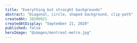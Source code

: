 ```yaml
---
title: "Everything but straight backgrounds"
abstract: "Diagonal, circle, shaped background, clip-path"
createdAt: 20200921
createdAtDisplay: "September 21, 2020"
published: false
heroImage: "@images/montreal-metro.jpg"
---
```

